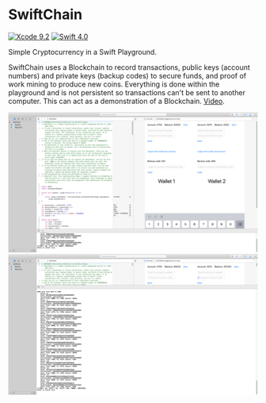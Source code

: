 # SwiftChain

[![Xcode 9.2](https://img.shields.io/badge/Xcode-9.2-brightgreen.svg)](https://developer.apple.com/news/releases/) [![Swift 4.0](https://img.shields.io/badge/Swift-4.0-brightgreen.svg)](https://swift.org/blog/swift-4-0-released/)


Simple Cryptocurrency in a Swift Playground.

SwiftChain uses a Blockchain to record transactions, public keys (account numbers) and private keys (backup codes) to secure funds, and proof of work mining to produce new coins. Everything is done within the playground and is not persistent so transactions can't be sent to another computer. This can act as a demonstration of a Blockchain. [Video](https://youtu.be/4i_TtI5YmCs).

![Screenshot 1](screenshot1.png)
![Screenshot 2](screenshot2.png)